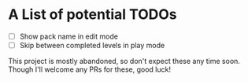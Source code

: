 # A List of potential TODOs

* [ ] Show pack name in edit mode
* [ ] Skip between completed levels in play mode

This project is mostly abandoned, so don't expect these any time soon. Though I'll welcome any PRs for these, good luck!
